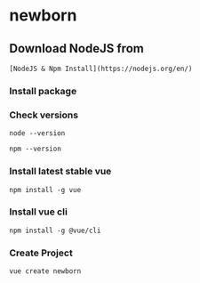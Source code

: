 # newborn

## Download NodeJS from
```
[NodeJS & Npm Install](https://nodejs.org/en/)
```

### Install package

### Check versions
```
node --version
```
```
npm --version
```

### Install latest stable vue
```
npm install -g vue
```

### Install vue cli
```
npm install -g @vue/cli
```

### Create Project
```
vue create newborn
```
